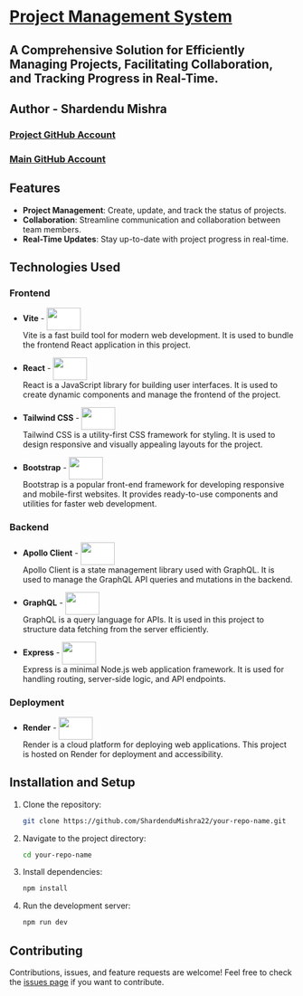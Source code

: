 # [Project Management System](https://project-management-shardendumishra.onrender.com)
## A Comprehensive Solution for Efficiently Managing Projects, Facilitating Collaboration, and Tracking Progress in Real-Time.

## Author - Shardendu Mishra

###    [Project GitHub Account](https://github.com/MishraShardendu22)
###    [Main GitHub Account](https://github.com/ShardenduMishra22)

## Features

- **Project Management**: Create, update, and track the status of projects.
- **Collaboration**: Streamline communication and collaboration between team members.
- **Real-Time Updates**: Stay up-to-date with project progress in real-time.

## Technologies Used

### Frontend

- **Vite** - <img src="https://icon.icepanel.io/Technology/svg/Vite.js.svg" width="60" height="40" style="background-color: white; vertical-align: middle;" />  
  Vite is a fast build tool for modern web development. It is used to bundle the frontend React application in this project.

- **React** - <img src="https://media.licdn.com/dms/image/v2/C4E12AQFdVr18zUa17Q/article-cover_image-shrink_720_1280/article-cover_image-shrink_720_1280/0/1624637761724?e=2147483647&v=beta&t=uOrqjZV7ZeSvE6euFcZVEuj-2yuec1FppjnE6IUYdzY" width="60" height="40" style="background-color: white; vertical-align: middle;" />  
  React is a JavaScript library for building user interfaces. It is used to create dynamic components and manage the frontend of the project.

- **Tailwind CSS** - <img src="https://imgs.search.brave.com/hGnGOpzRCMB3ypxZIG0ba0Uw6tHkJNfPy9oeCf51r1g/rs:fit:860:0:0:0/g:ce/aHR0cHM6Ly9zdGF0/aWMtMDAuaWNvbmR1/Y2suY29tL2Fzc2V0/cy4wMC90YWlsd2lu/ZC1jc3MtaWNvbi0y/MDQ4eDEyMjktdThk/enQ0dWgucG5n" width="60" height="40" style="background-color: white; vertical-align: middle;" />  
  Tailwind CSS is a utility-first CSS framework for styling. It is used to design responsive and visually appealing layouts for the project.

- **Bootstrap** - <img src="https://imgs.search.brave.com/J9gXM1RMImTq6YEEuA23b-eY4TQ2OeOshdMzEDh8nRk/rs:fit:860:0:0:0/g:ce/aHR0cHM6Ly93d3cubG9naW5zLmNvbS9zdGF0aWMvYWdlcy9zZW5kZXIvcGxhdGZvcm0vYm9vdHN0cmFwLWFjY2Vzc29yaWVzL1JhbmdnZS1Mb2dvXzQ0MC5wbmc" width="60" height="40" style="background-color: white; vertical-align: middle;" />  
  Bootstrap is a popular front-end framework for developing responsive and mobile-first websites. It provides ready-to-use components and utilities for faster web development.

### Backend

- **Apollo Client** - <img src="https://tse2.mm.bing.net/th?id=OIP.85rEhJXFCzB9rrQHYgGGIAHaD-&pid=Api&P=0&h=180" width="60" height="40" style="background-color: white; vertical-align: middle;" />  
  Apollo Client is a state management library used with GraphQL. It is used to manage the GraphQL API queries and mutations in the backend.

- **GraphQL** - <img src="https://cdn.thenewstack.io/media/2022/09/c2305485-graphql.png" width="60" height="40" style="background-color: white; vertical-align: middle;" />  
  GraphQL is a query language for APIs. It is used in this project to structure data fetching from the server efficiently.

- **Express** - <img src="https://iotbyhvm.ooo/wp-content/uploads/2019/01/expressjs.png" width="60" height="40" style="background-color: white; vertical-align: middle;" />  
  Express is a minimal Node.js web application framework. It is used for handling routing, server-side logic, and API endpoints.

### Deployment

- **Render** - <img src="https://pbs.twimg.com/profile_images/1735429515541938176/zOO1N7Su_400x400.jpg" width="60" height="40" style="background-color: white; vertical-align: middle;" />  
  Render is a cloud platform for deploying web applications. This project is hosted on Render for deployment and accessibility.


## Installation and Setup

1. Clone the repository:
   ```bash
   git clone https://github.com/ShardenduMishra22/your-repo-name.git
   ```
2. Navigate to the project directory:
   ```bash
   cd your-repo-name
   ```
3. Install dependencies:
   ```bash
   npm install
   ```
4. Run the development server:
   ```bash
   npm run dev
   ```

## Contributing

Contributions, issues, and feature requests are welcome! Feel free to check the [issues page](https://github.com/ShardenduMishra22/GraphQL-Project-Management/issues) if you want to contribute.
